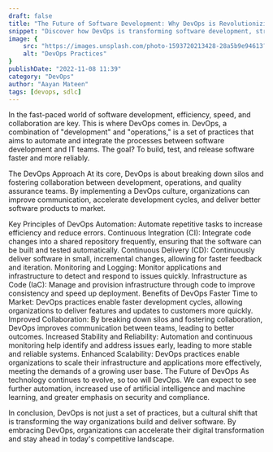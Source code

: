 ```yaml
---
draft: false
title: "The Future of Software Development: Why DevOps is Revolutionizing the Way We Build"
snippet: "Discover how DevOps is transforming software development, streamlining processes, and boosting team collaboration"
image: {
    src: "https://images.unsplash.com/photo-1593720213428-28a5b9e94613?&fit=crop&w=430&h=240",
    alt: "DevOps Practices"
}
publishDate: "2022-11-08 11:39"
category: "DevOps"
author: "Aayan Mateen"
tags: [devops, sdlc]
---
```



In the fast-paced world of software development, efficiency, speed, and collaboration are key. This is where DevOps comes in. DevOps, a combination of "development" and "operations," is a set of practices that aims to automate and integrate the processes between software development and IT teams. The goal? To build, test, and release software faster and more reliably.

The DevOps Approach
At its core, DevOps is about breaking down silos and fostering collaboration between development, operations, and quality assurance teams. By implementing a DevOps culture, organizations can improve communication, accelerate development cycles, and deliver better software products to market.

Key Principles of DevOps
Automation: Automate repetitive tasks to increase efficiency and reduce errors.
Continuous Integration (CI): Integrate code changes into a shared repository frequently, ensuring that the software can be built and tested automatically.
Continuous Delivery (CD): Continuously deliver software in small, incremental changes, allowing for faster feedback and iteration.
Monitoring and Logging: Monitor applications and infrastructure to detect and respond to issues quickly.
Infrastructure as Code (IaC): Manage and provision infrastructure through code to improve consistency and speed up deployment.
Benefits of DevOps
Faster Time to Market: DevOps practices enable faster development cycles, allowing organizations to deliver features and updates to customers more quickly.
Improved Collaboration: By breaking down silos and fostering collaboration, DevOps improves communication between teams, leading to better outcomes.
Increased Stability and Reliability: Automation and continuous monitoring help identify and address issues early, leading to more stable and reliable systems.
Enhanced Scalability: DevOps practices enable organizations to scale their infrastructure and applications more effectively, meeting the demands of a growing user base.
The Future of DevOps
As technology continues to evolve, so too will DevOps. We can expect to see further automation, increased use of artificial intelligence and machine learning, and greater emphasis on security and compliance.

In conclusion, DevOps is not just a set of practices, but a cultural shift that is transforming the way organizations build and deliver software. By embracing DevOps, organizations can accelerate their digital transformation and stay ahead in today's competitive landscape.

